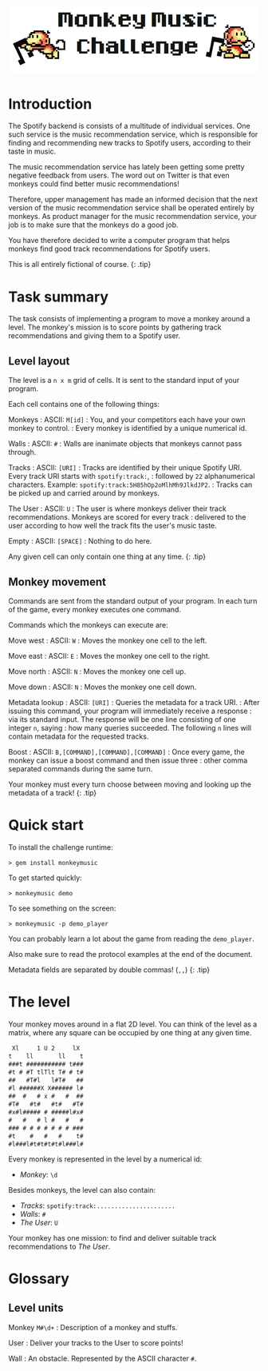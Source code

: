<img class="logo" src="documents/logo.png" />

Introduction
============

The Spotify backend is consists of a multitude of individual services.
One such service is the music recommendation service, which is responsible
for finding and recommending new tracks to Spotify users, according to their taste in music.

The music recommendation service has lately been getting some pretty negative feedback
from users. The word out on Twitter is that even monkeys could find better music recommendations!

Therefore, upper management has made an informed decision that the next version of the music recommendation
service shall be operated entirely by monkeys. As product manager for the music recommendation service, your job is to make sure that the monkeys do a good job. 

You have therefore decided to write a computer program that helps monkeys find good track recommendations for Spotify users.

This is all entirely fictional of course.
{: .tip}

Task summary
============

The task consists of implementing a program to move a monkey around a level. The monkey's mission is 
to score points by gathering track recommendations and giving them to a Spotify user. 

Level layout
------------

The level is a `n x m` grid of cells. It is sent to the standard input of your program. 

Each cell contains one of the following things:

Monkeys
: ASCII: `M[id]`
: You, and your competitors each have your own monkey to control. 
: Every monkey is identified by a unique numerical id.

Walls
: ASCII: `#`
: Walls are inanimate objects that monkeys cannot pass through.

Tracks
: ASCII: `[URI]`
: Tracks are identified by their unique Spotify URI. Every track URI starts with `spotify:track:`, 
: followed by `22` alphanumerical characters. Example: `spotify:track:5H85hOp2oMlhMh9JlkdJP2`.
: Tracks can be picked up and carried around by monkeys.

The User
: ASCII: `U`
: The user is where monkeys deliver their track recommendations. Monkeys are scored for every track
: delivered to the user according to how well the track fits the user's music taste.

Empty
: ASCII: `[SPACE]`
: Nothing to do here.

Any given cell can only contain one thing at any time.
{: .tip}

Monkey movement
---------------

Commands are sent from the standard output of your program. 
In each turn of the game, every monkey executes one command. 

Commands which the monkeys can execute are:

Move west
: ASCII: `W`
: Moves the monkey one cell to the left.

Move east
: ASCII: `E`
: Moves the monkey one cell to the right.

Move north
: ASCII: `N`
: Moves the monkey one cell up.

Move down
: ASCII: `N`
: Moves the monkey one cell down.

Metadata lookup
: ASCII: `[URI]`
: Queries the metadata for a track URI. 
: After issuing this command, your program will immediately receive a response
: via its standard input. The response will be one line consisting of one integer `n`, saying 
: how many queries succeeded. The following `n` lines will contain metadata for the requested tracks.

Boost
: ASCII: `B,[COMMAND],[COMMAND],[COMMAND]`
: Once every game, the monkey can issue a boost command and then issue three
: other comma separated commands during the same turn.

Your monkey must every turn choose between moving and looking up the metadata of a track!
{: .tip}

Quick start
===========

To install the challenge runtime:

    > gem install monkeymusic

To get started quickly:

    > monkeymusic demo

To see something on the screen:

    > monkeymusic -p demo_player

You can probably learn a lot about the game from reading the `demo_player`.

Also make sure to read the protocol examples at the end of the document.

Metadata fields are separated by double commas! (`,,`)
{: .tip}

The level
=========

Your monkey moves around in a flat 2D level. You can think of the level as
a matrix, where any square can be occupied by one thing at any given time.

     Xl     1 U 2     lX 
    t    ll       ll    t
    ###t ########### t###
    #t # #T tlTlt T# # t#
    ##   #T#l   l#T#   ##
    #l ######X X###### l#
    ##  #   # x #   #  ##
    #T#   #t#   #t#   #T#
    #x#l##### # #####l#x#
    #   #   # l #   #   #
    ### # # # # # # # ###
    #t    #   #   #    t#
    #l###l#t#t#t#t#l###l#

Every monkey is represented in the level by a numerical id:

* *Monkey*: `\d`

Besides monkeys, the level can also contain:

* *Tracks*: `spotify:track:......................`
* *Walls*: `#`
* *The User*: `U`

Your monkey has one mission: to find and deliver suitable track 
recommendations to *The User*.

Glossary
========

Level units
-----------

Monkey `M#\d+`
: Description of a monkey and stuffs.

User
: Deliver your tracks to the User to score points!

Wall
: An obstacle. Represented by the ASCII character `#`.
